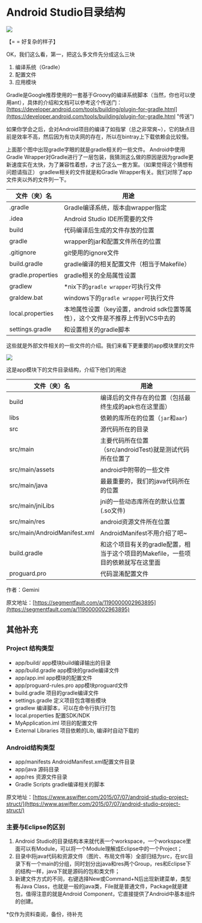 # Android Studio目录结构 #

![](https://github.com/bfchengnuo/MyRecord/blob/master/学习笔记/资料/img/01.png)

【= = 好复杂的样子】

OK，我们这么看，第一，把这么多文件先分成这么三块


1. 编译系统（Gradle）
2. 配置文件
3. 应用模块

Gradle是Google推荐使用的一套基于Groovy的编译系统脚本（当然，你也可以使用ant），具体的介绍和文档可以参考这个传送门：[https://developer.android.com/tools/building/plugin-for-gradle.html](https://developer.android.com/tools/building/plugin-for-gradle.html "传送")

如果你学会之后，会对Android项目的编译了如指掌（总之非常爽~），它的缺点目前是效率不高，然后因为有功夫网的存在，所以在bintray上下载依赖会比较慢。

上面那个图中出现gradle字眼的就是gradle相关的一些文件。
Android中使用Gradle Wrapper对Gradle进行了一层包装，我猜测这么做的原因是因为gradle更新速度实在太快，为了兼容性着想，才出了这么一套方案。（如果觉得这个猜想有问题请指正）
gradlew相关的文件就是和Gradle Wrapper有关。我们对除了app文件夹以外的文件列一下。

<table>
<thead><tr>
<th>文件（夹）名</th>
  <th>用途</th>
</tr></thead>
<tbody>
<tr>
<td>.gradle</td>
  <td>Gradle编译系统，版本由wrapper指定</td>
</tr>
<tr>
<td>.idea</td>
  <td>Android Studio IDE所需要的文件</td>
</tr>
<tr>
<td>build</td>
  <td>代码编译后生成的文件存放的位置</td>
</tr>
<tr>
<td>gradle</td>
  <td>wrapper的jar和配置文件所在的位置</td>
</tr>
<tr>
<td>.gitignore</td>
  <td>git使用的ignore文件</td>
</tr>
<tr>
<td>build.gradle</td>
  <td>gradle编译的相关配置文件（相当于Makefile）</td>
</tr>
<tr>
<td>gradle.properties</td>
  <td>gradle相关的全局属性设置</td>
</tr>
<tr>
<td>gradlew</td>
  <td>*nix下的<code>gradle wrapper</code>可执行文件</td>
</tr>
<tr>
<td>graldew.bat</td>
  <td>windows下的<code>gradle wrapper</code>可执行文件</td>
</tr>
<tr>
<td>local.properties</td>
  <td>本地属性设置（key设置，android sdk位置等属性），这个文件是不推荐上传到VCS中去的</td>
</tr>
<tr>
<td>settings.gradle</td>
  <td>和设置相关的gradle脚本</td>
</tr>
</tbody>
</table>

这些就是外部文件相关的一些文件的介绍。我们来看下更重要的app模块里的文件

![](https://github.com/bfchengnuo/MyRecord/blob/master/学习笔记/资料/img/02.png)

这是app模块下的文件目录结构，介绍下他们的用途

<table>
<thead><tr>
<th>文件（夹）名</th>
  <th>用途</th>
</tr></thead>
<tbody>
<tr>
<td>build</td>
  <td>编译后的文件存在的位置（包括最终生成的apk也在这里面）</td>
</tr>
<tr>
<td>libs</td>
  <td>依赖的库所在的位置（<code>jar</code>和<code>aar</code>)</td>
</tr>
<tr>
<td>src</td>
  <td>源代码所在的目录</td>
</tr>
<tr>
<td>src/main</td>
  <td>主要代码所在位置（src/androidTest)就是测试代码所在位置了</td>
</tr>
<tr>
<td>src/main/assets</td>
  <td>android中附带的一些文件</td>
</tr>
<tr>
<td>src/main/java</td>
  <td>最最重要的，我们的java代码所在的位置</td>
</tr>
<tr>
<td>src/main/jniLibs</td>
  <td>jni的一些动态库所在的默认位置(.so文件)</td>
</tr>
<tr>
<td>src/main/res</td>
  <td>android资源文件所在位置</td>
</tr>
<tr>
<td>src/main/AndroidManifest.xml</td>
  <td>AndroidManifest不用介绍了吧~</td>
</tr>
<tr>
<td>build.gradle</td>
  <td>和这个项目有关的gradle配置，相当于这个项目的Makefile，一些项目的依赖就写在这里面</td>
</tr>
<tr>
<td>proguard.pro</td>
  <td>代码混淆配置文件</td>
</tr>
</tbody>
</table>

作者：Gemini

原文地址：[https://segmentfault.com/a/1190000002963895](https://segmentfault.com/a/1190000002963895)

## 其他补充 ##
### Project 结构类型 ###
- app/build/ app模块build编译输出的目录
- app/build.gradle app模块的gradle编译文件
- app/app.iml app模块的配置文件
- app/proguard-rules.pro app模块proguard文件
- build.gradle 项目的gradle编译文件
- settings.gradle 定义项目包含哪些模块
- gradlew 编译脚本，可以在命令行执行打包
- local.properties 配置SDK/NDK
- MyApplication.iml 项目的配置文件
- External Libraries 项目依赖的Lib, 编译时自动下载的

### Android结构类型 ###

- app/manifests AndroidManifest.xml配置文件目录
- app/java 源码目录
- app/res 资源文件目录
- Gradle Scripts gradle编译相关的脚本

原文地址：[https://www.aswifter.com/2015/07/07/android-studio-project-struct/](https://www.aswifter.com/2015/07/07/android-studio-project-struct/)

### 主要与Eclipse的区别 ###
1. Android Studio的目录结构本来就代表一个workspace，一个workspace里面可以有Module，可以将一个Module理解成Eclipse中的一个Project；
2. 目录中将java代码和资源文件（图片、布局文件等）全部归结为src，在src目录下有一个main的分组，同时划分出java和res两个Group，res和Eclipse下的结构一样，java下就是源码的包和类文件；
3. 新建文件方式的不同，右键选择New或Command+N后出现新建菜单，类型有Java Class，也就是一般的java类，File就是普通文件，Package就是建包，值得注意的就是Android Component，它直接提供了Android中基本组件的创建。

*仅作为资料查阅，备份，待补充